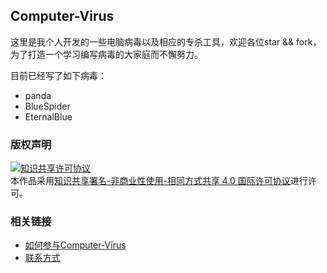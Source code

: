 ## Computer-Virus

这里是我个人开发的一些电脑病毒以及相应的专杀工具，欢迎各位star && fork，为了打造一个学习编写病毒的大家庭而不懈努力。

目前已经写了如下病毒：

- panda
- BlueSpider
- EternalBlue

### 版权声明

<a rel="license" href="http://creativecommons.org/licenses/by-nc-sa/4.0/"><img alt="知识共享许可协议" style="border-width:0" src="https://i.creativecommons.org/l/by-nc-sa/4.0/88x31.png" /></a><br />本作品采用<a rel="license" href="http://creativecommons.org/licenses/by-nc-sa/4.0/">知识共享署名-非商业性使用-相同方式共享 4.0 国际许可协议</a>进行许可。

### 相关链接

* [如何参与Computer-Virus](./.github/CONTRIBUTING.md)
* [联系方式](./.github/CONTRIBUTING.md#url)